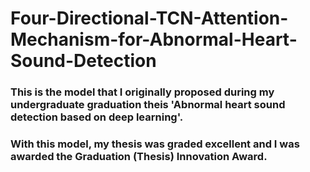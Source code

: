 # Four-Directional-TCN-Attention-Mechanism-for-Abnormal-Heart-Sound-Detection

### This is the model that I originally proposed during my undergraduate graduation theis 'Abnormal heart sound detection based on deep learning'. 

### With this model, my thesis was graded excellent and I was awarded the Graduation (Thesis) Innovation Award.
